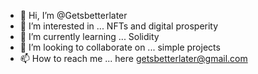 - 👋 Hi, I’m @Getsbetterlater
- 👀 I’m interested in ... NFTs and digital prosperity
- 🌱 I’m currently learning ... Solidity
- 💞️ I’m looking to collaborate on ... simple projects
- 📫 How to reach me ... here getsbetterlater@gmail.com

<!---
Getsbetterlater/Getsbetterlater is a ✨ special ✨ repository because its `README.md` (this file) appears on your GitHub profile.
You can click the Preview link to take a look at your changes.
--->
